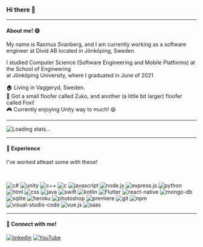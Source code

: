 ### Hi there 👋

<hr>

<h4>
  About me! 😄
</h4>


<p>
  My name is Rasmus Svanberg, and I am currently working as a software engineer at Divid AB located in Jönköping, Sweden.
  
  I studied Computer Science (Software Engineering and Mobile Platforms) at the School of Engineering 
  <br>at Jönköping University, where I graduated in June of 2021
  
  🏠 Living in Vaggeryd, Sweden.<br>
  🐶 Got a small floofer called Zuko, and another (a little bit larger) floofer called Foxi!<br>
  🎮 Currently enjoying Unity way to much! 😆
  
  <!--
  - :point_right: Bachelor Degree in Computer Science (Software Engineering and Mobile Platforms), <br>School of Engineering @Jönköping University in 2021.
  - :point_right:Bachelor Thesis can be found here: (Add Link to Bachelor Thesis?)
  -->
</p>

<hr>
<!-- Docs: https://github.com/anuraghazra/github-readme-stats -->
<img alt="Loading stats..." src="https://github-readme-stats.vercel.app/api?username=zyntaax&count_private=true&show_icons=true&hide=stars,contribs&theme=dracula&include_all_commits=true&custom_title=My Github Stats"/>

<hr>
<!-- Fill in more here! -->
<h4>
  🔩 Experience
</h4>

<p>I've worked atleast some with these!</p>
<br>

<!-- FILL IN HERE -->
<p>
  <img alt="c#" src="https://img.shields.io/badge/C%23-239120?.svg?&logo=c-sharp&logoColor=white">
  <img alt="unity" src="https://img.shields.io/badge/Unity-100000?.svg?e&logo=unity&logoColor=white">
  <img alt="c++" src="https://img.shields.io/badge/C%2B%2B-00599C?.svg?&logo=c%2B%2B&logoColor=white">
  <img alt="c" src="https://img.shields.io/badge/C-00599C?.svg?&logo=c&logoColor=white">
  <img alt="javascript" src="https://img.shields.io/badge/JavaScript-F7DF1E?.svg?&logo=javascript&logoColor=black">
  <img alt="node.js" src="https://img.shields.io/badge/Node.js-43853D?.svg?&logo=node.js&logoColor=white">
  <img alt="express.js" src="https://img.shields.io/badge/Express.js-404D59?.svg?">
  <img alt ="python" src="https://img.shields.io/badge/Python-14354C?.svg?&logo=python&logoColor=white">
  <img alt="html" src="https://img.shields.io/badge/HTML5-E34F26?.svg?&logo=html5&logoColor=white">
  <img alt="css" src="https://img.shields.io/badge/CSS-239120?&.svg?&logo=css3&logoColor=white">
  <img alt="java" src="https://img.shields.io/badge/Java-ED8B00?.svg?&logo=java&logoColor=white">
  <img alt="swift" src="https://img.shields.io/badge/Swift-FA7343?.svg?&logo=swift&logoColor=white">
  <img alt="kotlin" src="https://img.shields.io/badge/Kotlin-0095D5?&.svg?e&logo=kotlin&logoColor=white">
  <img alt="Flutter" src="https://img.shields.io/badge/-Flutter-02569B?&.svg?e&logo=flutter&logoColor=white" />
  <img alt="react-native" src="https://img.shields.io/badge/React_Native-20232A?.svg?&logo=react&logoColor=61DAFB">
  <img alt="mongo-db" src="https://img.shields.io/badge/MongoDB-4EA94B?.svg?&logo=mongodb&logoColor=white">
  <img alt="sqlite" src="https://img.shields.io/badge/SQLite-07405E?.svg?&logo=sqlite&logoColor=white">
  <img alt="heroku" src="https://img.shields.io/badge/Heroku-430098?.svg?&logo=heroku&logoColor=white">
  <img alt="photoshop" src="https://aleen42.github.io/badges/src/photoshop.svg">
  <img alt="premiere" src="https://aleen42.github.io/badges/src/premiere.svg">
  <img alt="git" src="https://img.shields.io/badge/-Git-F05032?.svg?&logo=git&logoColor=white">
  <img alt="npm" src="https://img.shields.io/badge/-npm-CB3837?.svg?&logo=npm&logoColor=white">
  <img alt="visual-studio-code" src="https://img.shields.io/badge/-Visual_Studio_Code-007ACC?.svg?&logo=visual-studio-code&logoColor=white">
  <img alt="vue.js" src="https://img.shields.io/badge/Vue.js-35495E?.svg?&logo=vue.js&logoColor=4FC08D">
  <img alt="saas" src="https://img.shields.io/badge/Sass-CC6699?.svg?&logo=sass&logoColor=white">
</p>
<!-- BADGES FROM: https://dev.to/envoy_/150-badges-for-github-pnk -->

<hr>
<!-- - - - - - - - - - - -->
<h4>
 🔗 Connect with me!
</h4>

<a href="https://www.linkedin.com/in/rasmus-svanberg-302236198/"><img alt="linkedin" src="https://img.shields.io/badge/LinkedIn-0077B5?.svg?&logo=linkedin&logoColor=white"></a>
<a href="https://www.youtube.com/channel/UCPgp2Xppff12ZQ-8bUgyIng"><img alt="YouTube" src="https://img.shields.io/badge/YouTube-FF0000?.svg?&logo=youtube&logoColor=white"></a>
